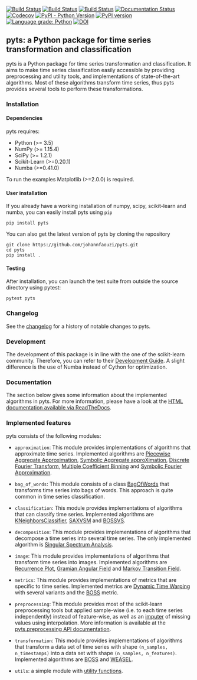 [![Build Status](https://travis-ci.org/johannfaouzi/pyts.svg?branch=master)](https://travis-ci.org/johannfaouzi/pyts)
[![Build Status](https://img.shields.io/appveyor/ci/johannfaouzi/pyts/master.svg)](https://ci.appveyor.com/project/johannfaouzi/pyts)
[![Build Status](https://circleci.com/gh/johannfaouzi/pyts/tree/master.svg?style=shield)](https://circleci.com/gh/johannfaouzi/pyts)
[![Documentation Status](https://readthedocs.org/projects/pyts/badge/?version=latest)](https://pyts.readthedocs.io/en/latest/?badge=latest)
[![Codecov](https://codecov.io/gh/johannfaouzi/pyts/branch/master/graph/badge.svg)](https://codecov.io/gh/johannfaouzi/pyts)
[![PyPI - Python Version](https://img.shields.io/pypi/pyversions/pyts.svg)](https://img.shields.io/pypi/pyversions/pyts.svg)
[![PyPI version](https://badge.fury.io/py/pyts.svg)](https://badge.fury.io/py/pyts)
[![Language grade: Python](https://img.shields.io/lgtm/grade/python/g/johannfaouzi/pyts.svg?logo=lgtm&logoWidth=18)](https://lgtm.com/projects/g/johannfaouzi/pyts/context:python)
[![DOI](https://zenodo.org/badge/DOI/10.5281/zenodo.1244152.svg)](https://doi.org/10.5281/zenodo.1244152)

## pyts: a Python package for time series transformation and classification

pyts is a Python package for time series transformation and classification. It
aims to make time series classification easily accessible by providing
preprocessing and utility tools, and implementations of
state-of-the-art algorithms. Most of these algorithms transform time series,
thus pyts provides several tools to perform these transformations.


### Installation

#### Dependencies

pyts requires:

- Python (>= 3.5)
- NumPy (>= 1.15.4)
- SciPy (>= 1.2.1)
- Scikit-Learn (>=0.20.1)
- Numba (>=0.41.0)

To run the examples Matplotlib (>=2.0.0) is required.


#### User installation

If you already have a working installation of numpy, scipy, scikit-learn and
numba, you can easily install pyts using ``pip``

    pip install pyts

You can also get the latest version of pyts by cloning the repository

    git clone https://github.com/johannfaouzi/pyts.git
    cd pyts
    pip install .


#### Testing

After installation, you can launch the test suite from outside the source
directory using pytest:

    pytest pyts


### Changelog

See the [changelog](https://pyts.readthedocs.io/en/latest/changelog.html)
for a history of notable changes to pyts.

### Development

The development of this package is in line with the one of the scikit-learn
community. Therefore, you can refer to their
[Development Guide](https://scikit-learn.org/stable/developers/). A slight
difference is the use of Numba instead of Cython for optimization.

### Documentation

The section below gives some information about the implemented algorithms in pyts.
For more information, please have a look at the
[HTML documentation available via ReadTheDocs](https://pyts.readthedocs.io/en/latest/).

### Implemented features

pyts consists of the following modules:

- `approximation`: This module provides implementations of algorithms that
approximate time series. Implemented algorithms are
[Piecewise Aggregate Approximation](https://pyts.readthedocs.io/en/latest/generated/pyts.approximation.PiecewiseAggregateApproximation.html#),
[Symbolic Aggregate approXimation](https://pyts.readthedocs.io/en/latest/generated/pyts.approximation.SymbolicAggregateApproximation.html#),
[Discrete Fourier Transform](https://pyts.readthedocs.io/en/latest/generated/pyts.approximation.DiscreteFourierTransform.html#),
[Multiple Coefficient Binning](https://pyts.readthedocs.io/en/latest/generated/pyts.approximation.MultipleCoefficientBinning.html#) and
[Symbolic Fourier Approximation](https://pyts.readthedocs.io/en/latest/generated/pyts.approximation.SymbolicFourierApproximation.html#).

- `bag_of_words`: This module consists of a class
[BagOfWords](https://pyts.readthedocs.io/en/latest/generated/pyts.bag_of_words.BagOfWords.html#)
that transforms time series into bags of words. This approach is quite common
in time series classification.

- `classification`: This module provides implementations of algorithms that
can classify time series. Implemented algorithms are
[KNeighborsClassifier](https://pyts.readthedocs.io/en/latest/generated/pyts.classification.KNeighborsClassifier.html#),
[SAXVSM](https://pyts.readthedocs.io/en/latest/generated/pyts.classification.SAXVSM.html#) and
[BOSSVS](https://pyts.readthedocs.io/en/latest/generated/pyts.classification.BOSSVS.html#).

- `decomposition`: This module provides implementations of algorithms that
decompose a time series into several time series. The only implemented algorithm
is
[Singular Spectrum Analysis](https://pyts.readthedocs.io/en/latest/generated/pyts.decomposition.SingularSpectrumAnalysis.html#).

- `image`: This module provides implementations of algorithms that transform
time series into images. Implemented algorithms are
[Recurrence Plot](https://pyts.readthedocs.io/en/latest/generated/pyts.image.RecurrencePlot.html#),
[Gramian Angular Field](https://pyts.readthedocs.io/en/latest/generated/pyts.image.GramianAngularField.html#) and
[Markov Transition Field](https://pyts.readthedocs.io/en/latest/generated/pyts.image.MarkovTransitionField.html#).

- `metrics`: This module provides implementations of metrics that are specific
to time series. Implemented metrics are
[Dynamic Time Warping](https://pyts.readthedocs.io/en/latest/generated/pyts.metrics.dtw.html#)
with several variants and the
[BOSS](https://pyts.readthedocs.io/en/latest/generated/pyts.metrics.boss.html#)
metric.

- `preprocessing`: This module provides most of the scikit-learn preprocessing
tools but applied sample-wise (i.e. to each time series independently) instead
of feature-wise, as well as an
[imputer](https://pyts.readthedocs.io/en/latest/generated/pyts.preprocessing.InterpolationImputer.html#)
of missing values using interpolation. More information is available at the
[pyts.preprocessing API documentation](https://pyts.readthedocs.io/en/latest/api.html#module-pyts.preprocessing).

- `transformation`: This module provides implementations of algorithms that
transform a data set of time series with shape `(n_samples, n_timestamps)` into
a data set with shape `(n_samples, n_features)`. Implemented algorithms are
[BOSS](https://pyts.readthedocs.io/en/latest/generated/pyts.transformation.BOSS.html#) and
[WEASEL](https://pyts.readthedocs.io/en/latest/generated/pyts.transformation.WEASEL.html#).

- `utils`: a simple module with
[utility functions](https://pyts.readthedocs.io/en/latest/api.html#module-pyts.utils).
